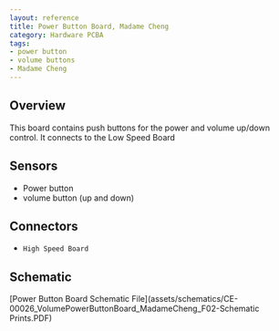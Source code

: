 ```yaml
---
layout: reference
title: Power Button Board, Madame Cheng
category: Hardware PCBA
tags:
- power button
- volume buttons
- Madame Cheng
---
```


## Overview
This board contains push buttons for the power and volume up/down control. It connects to the Low Speed Board

## Sensors
- Power button
- volume button (up and down)

## Connectors
- ``High Speed Board``

## Schematic
[Power Button Board Schematic File](assets/schematics/CE-00026_VolumePowerButtonBoard_MadameCheng_F02-Schematic Prints.PDF)  

